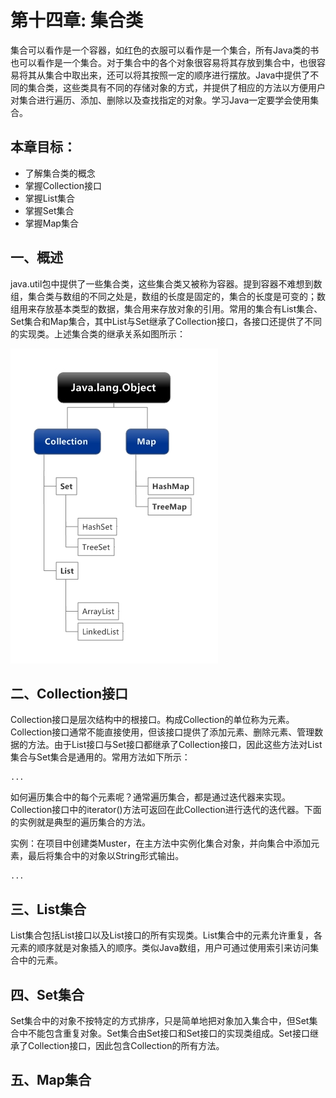 # 第十四章: 集合类 #
集合可以看作是一个容器，如红色的衣服可以看作是一个集合，所有Java类的书也可以看作是一个集合。对于集合中的各个对象很容易将其存放到集合中，也很容易将其从集合中取出来，还可以将其按照一定的顺序进行摆放。Java中提供了不同的集合类，这些类具有不同的存储对象的方式，并提供了相应的方法以方便用户对集合进行遍历、添加、删除以及查找指定的对象。学习Java一定要学会使用集合。

## 本章目标：
- 了解集合类的概念
- 掌握Collection接口
- 掌握List集合
- 掌握Set集合
- 掌握Map集合

## 一、概述 ##
java.util包中提供了一些集合类，这些集合类又被称为容器。提到容器不难想到数组，集合类与数组的不同之处是，数组的长度是固定的，集合的长度是可变的；数组用来存放基本类型的数据，集合用来存放对象的引用。常用的集合有List集合、Set集合和Map集合，其中List与Set继承了Collection接口，各接口还提供了不同的实现类。上述集合类的继承关系如图所示：

<img src="./img/14/Java.lang.Object.jpeg" />

## 二、Collection接口 ##
Collection接口是层次结构中的根接口。构成Collection的单位称为元素。Collection接口通常不能直接使用，但该接口提供了添加元素、删除元素、管理数据的方法。由于List接口与Set接口都继承了Collection接口，因此这些方法对List集合与Set集合是通用的。常用方法如下所示：

	...

如何遍历集合中的每个元素呢？通常遍历集合，都是通过迭代器来实现。Collection接口中的iterator()方法可返回在此Collection进行迭代的迭代器。下面的实例就是典型的遍历集合的方法。

实例：在项目中创建类Muster，在主方法中实例化集合对象，并向集合中添加元素，最后将集合中的对象以String形式输出。

	...


## 三、List集合 ##
List集合包括List接口以及List接口的所有实现类。List集合中的元素允许重复，各元素的顺序就是对象插入的顺序。类似Java数组，用户可通过使用索引来访问集合中的元素。

## 四、Set集合 ##
Set集合中的对象不按特定的方式排序，只是简单地把对象加入集合中，但Set集合中不能包含重复对象。Set集合由Set接口和Set接口的实现类组成。Set接口继承了Collection接口，因此包含Collection的所有方法。

## 五、Map集合 ##
